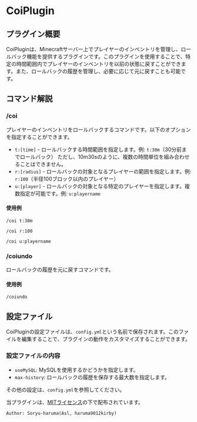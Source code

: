 # CoiPlugin
## プラグイン概要

CoiPluginは、Minecraftサーバー上でプレイヤーのインベントリを管理し、ロールバック機能を提供するプラグインです。このプラグインを使用することで、特定の時間範囲内でプレイヤーのインベントリを以前の状態に戻すことができます。また、ロールバックの履歴を管理し、必要に応じて元に戻すことも可能です。

## コマンド解説

### /coi

プレイヤーのインベントリをロールバックするコマンドです。以下のオプションを指定することができます。

- `t:[time]` - ロールバックする時間範囲を指定します。例: `t:30m`（30分前までロールバック）
ただし、10m30sのように、複数の時間単位を組み合わせることはできません。
- `r:[radius]` - ロールバックの対象となるプレイヤーの範囲を指定します。例: `r:100`（半径100ブロック以内のプレイヤー）
- `u:[player]` - ロールバックの対象となる特定のプレイヤーを指定します。複数指定が可能です。例: `u:playername`

#### 使用例

```
/coi t:30m
```

```
/coi r:100
```

```
/coi u:playername
```

### /coiundo

ロールバックの履歴を元に戻すコマンドです。

#### 使用例

```
/coiundo
```

## 設定ファイル

CoiPluginの設定ファイルは、`config.yml`という名前で保存されます。このファイルを編集することで、プラグインの動作をカスタマイズすることができます。

### 設定ファイルの内容
- `useMySQL`: MySQLを使用するかどうかを指定します。
- `max-history`: ロールバックの履歴を保存する最大数を指定します。

その他の設定は、`config.yml`を参照してください。

当プラグインは、[MITライセンス](LICENSE)の下で配布されています。


`Author: Soryu-haruma(Asl, haruma9012kirby)`





